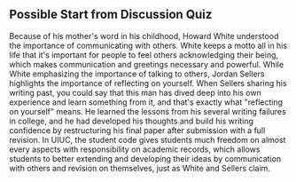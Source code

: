 ## Possible Start from Discussion Quiz
Because of ﻿his mother's word in his childhood, Howard White understood the importance of communicating with others. White keeps a motto all in his life that it's important for people to feel others acknowledging ﻿their being, which makes communication and greetings necessary and powerful. While White emphasizing the importance of talking to others,﻿﻿﻿﻿﻿﻿﻿﻿﻿﻿﻿﻿﻿ Jordan Sellers highlights the importance of reflecting on yourself. When Sellers sharing his writing past, you could say that this man has dived deep into his own experience and learn something from it, and that's exactly what "reflecting on yourself" means. He learned the lessons from his several writing failures in college, and he had developed his thoughts and build his writing confidence by restructuring his final paper after submission with a full revision. In UIUC, the student code gives students much freedom on almost every aspects with responsibility on academic records, which allows students to better extending and developing their ideas by communication with others and revision on themselves, just as White and Sellers claim.

